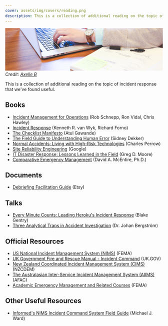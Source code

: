 ```yaml
---
cover: assets/img/covers/reading.png
description: This is a collection of additional reading on the topic of incident response that we've found useful.
---
```

![Looking up information](../assets/img/headers/resources.jpg)
*Credit: [Axelle B](http://www.publicdomainpictures.net/view-image.php?image=151506&picture=young-woman-my-computer)*

This is a collection of additional reading on the topic of incident response that we've found useful.

## Books

* [Incident Management for Operations](http://shop.oreilly.com/product/0636920036159.do) (Rob Schnepp, Ron Vidal, Chris Hawley)
* [Incident Response](http://shop.oreilly.com/product/9780596001308.do) (Kenneth R. van Wyk, Richard Forno)
* [The Checklist Manifesto](http://atulgawande.com/book/the-checklist-manifesto/) (Atul Gawande)
* [The Field Guide to Understanding Human Error](https://www.amazon.com/Field-Guide-Understanding-Human-Error/dp/0754648265) (Sidney Dekker)
* [Normal Accidents: Living with High-Risk Technologies](https://www.amazon.com/Normal-Accidents-Living-High-Risk-Technologies/dp/0691004129) (Charles Perrow)
* [Site Reliability Engineering](https://landing.google.com/sre/book.html) (Google)
* [IT Disaster Response: Lessons Learned in the Field](https://www.amazon.com/Disaster-Response-Lessons-Learned-Field/dp/1484221834) (Greg D. Moore)
* [Comparative Emergency Management](https://training.fema.gov/hiedu/aemrc/booksdownload/compemmgmtbookproject/) (David A. McEntire, Ph.D.)

## Documents

* [Debriefing Facilitation Guide](http://extfiles.etsy.com/DebriefingFacilitationGuide.pdf) (Etsy)

## Talks

* [Every Minute Counts: Leading Heroku's Incident Response](https://www.heavybit.com/library/video/every-minute-counts-coordinating-herokus-incident-response/) (Blake Gentry)
* [Three Analytical Traps in Accident Investigation](https://www.youtube.com/watch?v=TqaFT-0cY7U) (Dr. Johan Bergström)

## Official Resources

* [US National Incident Management System (NIMS)](https://www.fema.gov/national-incident-management-system) (FEMA)
* [UK Government Fire and Rescue Manual - Incident Command](https://assets.publishing.service.gov.uk/government/uploads/system/uploads/attachment_data/file/7643/incidentcommand.pdf) (UK.GOV)
* [New Zealand Coordinated Incident Management System (CIMS)](https://www.civildefence.govt.nz/resources/new-zealand-coordinated-incident-management-system-cims-2nd-edition/) (NZCDEM)
* [The Australasian Inter-Service Incident Management System (AIIMS)](https://training.fema.gov/hiedu/docs/cem/comparative%20em%20-%20session%2021%20-%20handout%2021-1%20aiims%20manual.pdf) (AFAC)
* [Academic Emergency Management and Related Courses](https://training.fema.gov/hiedu/aemrc/) (FEMA)

## Other Useful Resources

* [Informed's NIMS Incident Command System Field Guide](https://www.amazon.com/gp/product/1284038408) (Michael J. Ward)
